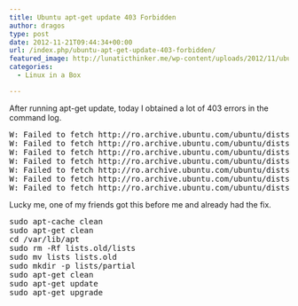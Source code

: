 ```yaml
---
title: Ubuntu apt-get update 403 Forbidden
author: dragos
type: post
date: 2012-11-21T09:44:34+00:00
url: /index.php/ubuntu-apt-get-update-403-forbidden/
featured_image: http://lunaticthinker.me/wp-content/uploads/2012/11/ubuntu-blue-1440x900.jpg
categories:
  - Linux in a Box

---
```

After running apt-get update, today I obtained a lot of 403 errors in the command log.

<pre class="prettyprint">W: Failed to fetch http://ro.archive.ubuntu.com/ubuntu/dists/precise-backports/restricted/binary-amd64/Packages  403  Forbidden
W: Failed to fetch http://ro.archive.ubuntu.com/ubuntu/dists/precise-backports/universe/binary-amd64/Packages  403  Forbidden
W: Failed to fetch http://ro.archive.ubuntu.com/ubuntu/dists/precise-backports/multiverse/binary-amd64/Packages  403  Forbidden
W: Failed to fetch http://ro.archive.ubuntu.com/ubuntu/dists/precise-backports/main/binary-i386/Packages  403  Forbidden
W: Failed to fetch http://ro.archive.ubuntu.com/ubuntu/dists/precise-backports/restricted/binary-i386/Packages  403  Forbidden
W: Failed to fetch http://ro.archive.ubuntu.com/ubuntu/dists/precise-backports/universe/binary-i386/Packages  403  Forbidden
W: Failed to fetch http://ro.archive.ubuntu.com/ubuntu/dists/precise-backports/multiverse/binary-i386/Packages  403  Forbidden</pre>

Lucky me, one of my friends got this before me and already had the fix.<!--more-->

<pre class="prettyprint">sudo apt-cache clean
sudo apt-get clean
cd /var/lib/apt
sudo rm -Rf lists.old/lists
sudo mv lists lists.old
sudo mkdir -p lists/partial
sudo apt-get clean
sudo apt-get update
sudo apt-get upgrade</pre>